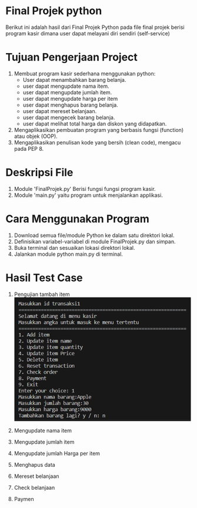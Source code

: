 # Final Projek python
Berikut ini adalah hasil dari Final Projek Python pada file final projek berisi program kasir dimana user dapat melayani diri sendiri (self-service)




# Tujuan Pengerjaan Project
1. Membuat program kasir sederhana menggunakan python:
    - User dapat menambahkan barang belanja.
    - user dapat mengupdate nama item.
    - user dapat mengupdate jumlah item.
    - user dapat mengupdate harga per item
    - user dapat menghapus barang belanja.
    - user dapat mereset belanjaan.
    - user dapat mengecek barang belanja.
    - user dapat melihat total harga dan diskon yang didapatkan.
2. Mengaplikasikan pembuatan program yang berbasis fungsi (function) atau objek (OOP).
3. Mengaplikasikan penulisan kode yang bersih (clean code), mengacu pada PEP 8.

# Deskripsi File
1. Module 'FinalProjek.py' Berisi fungsi  fungsi program kasir.
2. Module 'main.py' yaitu program untuk menjalankan applikasi.

# Cara Menggunakan Program
1. Download semua file/module Python ke dalam satu direktori lokal.
2. Definisikan variabel-variabel di module FinalProjek.py dan simpan.
3. Buka terminal dan sesuaikan lokasi direktori lokal.
4. Jalankan module python main.py di terminal.

# Hasil Test Case
1. Pengujian tambah item
   ![alt text](https://github.com/Fatirnu/ProjekKasir/blob/main/HasilTest/1.PNG?raw=true)

3. Mengupdate nama item

    
    
4. Mengupdate jumlah item


5. Mengupdate jumlah Harga per item


6. Menghapus data


7. Mereset belanjaan
    

8. Check belanjaan


9. Paymen


